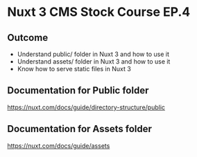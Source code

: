 # Nuxt 3 CMS Stock Course EP.4

## Outcome

-   Understand public/ folder in Nuxt 3 and how to use it
-   Understand assets/ folder in Nuxt 3 and how to use it
-   Know how to serve static files in Nuxt 3

## Documentation for Public folder

https://nuxt.com/docs/guide/directory-structure/public

## Documentation for Assets folder

https://nuxt.com/docs/guide/assets
